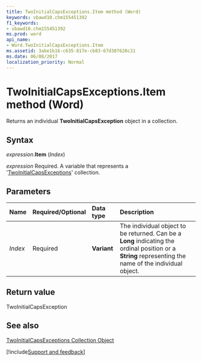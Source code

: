 ```yaml
---
title: TwoInitialCapsExceptions.Item method (Word)
keywords: vbawd10.chm155451392
f1_keywords:
- vbawd10.chm155451392
ms.prod: word
api_name:
- Word.TwoInitialCapsExceptions.Item
ms.assetid: 3abe1b16-c635-817e-cb83-67d307620c31
ms.date: 06/08/2017
localization_priority: Normal
---
```



# TwoInitialCapsExceptions.Item method (Word)

Returns an individual  **TwoInitialCapsException** object in a collection.


## Syntax

_expression_.**Item** (_Index_)

_expression_ Required. A variable that represents a '[TwoInitialCapsExceptions](Word.twoinitialcapsexceptions.md)' collection.


## Parameters



|Name|Required/Optional|Data type|Description|
|:-----|:-----|:-----|:-----|
| _Index_|Required| **Variant**|The individual object to be returned. Can be a  **Long** indicating the ordinal position or a **String** representing the name of the individual object.|

## Return value

TwoInitialCapsException


## See also


[TwoInitialCapsExceptions Collection Object](Word.twoinitialcapsexceptions.md)

[!include[Support and feedback](~/includes/feedback-boilerplate.md)]